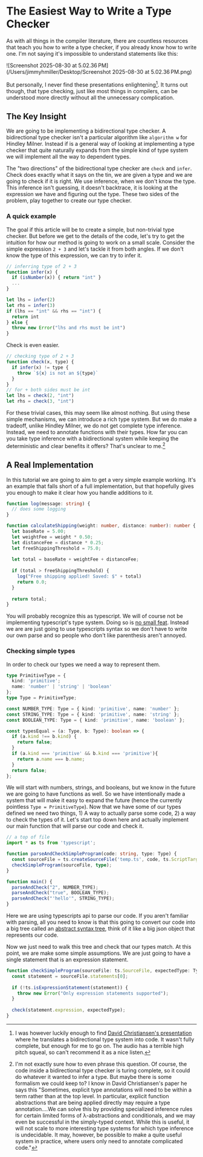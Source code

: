 # The Easiest Way to Write a Type Checker

As with all things in the compiler literature, there are countless resources that teach you how to write a type checker, if you already know how to write one. I'm not saying it's impossible to understand statements like this:

![Screenshot 2025-08-30 at 5.02.36 PM](/Users/jimmyhmiller/Desktop/Screenshot 2025-08-30 at 5.02.36 PM.png)

But personally, I never find these presentations enlightening[^1]. It turns out though, that type checking, just like most things in compilers, can be understood more directly without all the unnecessary complication. 

## The Key Insight

We are going to be implementing a bidirectional type checker. A bidirectional type checker isn't a particular algorithm like `algorithm w` for Hindley Milner. Instead if is a general way of looking at implementing a type checker that quite naturally expands from the simple kind of type system we will implement all the way to dependent types.

The "two directions" of the bidirectional type checker are `check` and `infer`. Check does exactly what it says on the tin, we are given a type and we are going to check if it is right. We use inference, when we don't know the type. This inference isn't guessing, it doesn't backtrace, it is looking at the expression we have and figuring out the type. These two sides of the problem, play together to create our type checker.

### A quick example

The goal if this article will be to create a simple, but non-trivial type checker. But before we get to the details of the code, let's try to get the intuition for how our method is going to work on a small scale. Consider the simple expression `2 + 3` and let's tackle it from both angles. If we don't know the type of this expression, we can try to infer it.

```javascript
// inferring type of 2 + 3
function infer(x) {
  if (isNumber(x)) { return "int" }
  ...
}

let lhs = infer(2)
let rhs = infer(3)
if (lhs == "int" && rhs == "int") {
  return int
} else {
  throw new Error("lhs and rhs must be int")
}
```

Check is even easier.

```javascript
// checking type of 2 + 3
function check(x, type) {
  if infer(x) != type {
    throw `${x} is not an ${type}`
  }
}
// for + both sides must be int
let lhs = check(2, "int")
let rhs = check(3, "int")
```

For these trivial cases, this may seem like almost nothing. But using these simple mechanisms, we can introduce a rich type system. But we do make a tradeoff, unlike Hindley Milner, we do not get complete type inference. Instead, we need to annotate functions with their types. How far you can you take type inference with a bidirectional system while keeping the deterministic and clear benefits it offers? That's unclear to me.[^2]

## A Real Implementation

In this tutorial we are going to aim to get a very simple example working. It's an example that falls short of a full implementation, but that hopefully gives you enough to make it clear how you handle additions to it.

```typescript
function log(message: string) {
  // does some logging
}

function calculateShipping(weight: number, distance: number): number {
  let baseRate = 5.00;
  let weightFee = weight * 0.50;
  let distanceFee = distance * 0.25;
  let freeShippingThreshold = 75.0;
  
  let total = baseRate + weightFee + distanceFee;
  
  if (total > freeShippingThreshold) {
    log("Free shipping applied! Saved: $" + total)
    return 0.0;
  }
  
  return total;
}
```

You will probably recognize this as typescript. We will of course not be implementing typescript's type system. Doing so is [no small feat](https://github.com/microsoft/TypeScript/blob/main/src/compiler/checker.ts). Instead we are are just going to use typescripts syntax so we don't have to write our own parse and so people who don't like parenthesis aren't annoyed.

### Checking simple types

In order to check our types we need a way to represent them.

```typescript
type PrimitiveType = { 
  kind: 'primitive';
  name: 'number' | 'string' | 'boolean'
};
type Type = PrimitiveType;

const NUMBER_TYPE: Type = { kind: 'primitive', name: 'number' };
const STRING_TYPE: Type = { kind: 'primitive', name: 'string' };
const BOOLEAN_TYPE: Type = { kind: 'primitive', name: 'boolean' };

const typesEqual = (a: Type, b: Type): boolean => {
  if (a.kind !== b.kind) {
    return false;
  }
  if (a.kind === 'primitive' && b.kind === 'primitive'){
    return a.name === b.name;
  }
  return false;
};
```

We will start with numbers, strings, and booleans, but we know in the future we are going to have functions as well. So we have intentionally made a system that will make it easy to expand the future (hence the currently pointless `Type = PrimitiveType`). Now that we have some of our types defined we need two things, 1) A way to actually parse some code, 2) a way to check the types of it. Let's start top down here and actually implement our main function that will parse our code and check it.

```typescript
// a top of file
import * as ts from 'typescript';

function parseAndCheckSimpleProgram(code: string, type: Type) {
  const sourceFile = ts.createSourceFile('temp.ts', code, ts.ScriptTarget.Latest, true);
  checkSimpleProgram(sourceFile, type);
}

function main() {
  parseAndCheck("2", NUMBER_TYPE);
  parseAndCheck("true", BOOLEAN_TYPE);
  parseAndCheck("'hello'", STRING_TYPE);
}
```

Here we are using typescripts api to parse our code. If you aren't familiar with parsing, all you need to know is that this going to convert our code into a big tree called an [abstract syntax tree](https://astexplorer.net/#/gist/92c7e41b058764c983b97502bd8c29e2/9146943079dcecfd6fb16827d0b53001c7b85ff2), think of it like a big json object that represents our code.

Now we just need to walk this tree and check that our types match. At this point, we are make some simple assumptions. We are just going to have a single statement that is an expression statement.

```typescript
function checkSimpleProgram(sourceFile: ts.SourceFile, expectedType: Type): void {
  const statement = sourceFile.statements[0];
  
  if (!ts.isExpressionStatement(statement)) {
    throw new Error("Only expression statements supported");
  }
  
  check(statement.expression, expectedType);
}
```







[^1]: I was however luckily enough to find [David Christiansen's presentation](https://www.youtube.com/watch?v=utyBNDj7s2w) where he translates a bidirectional type system into code. It wasn't fully complete, but enough for me to go on. The audio has a terrible high pitch squeal, so can't recommend it as a nice listen.

[^2]: I'm not exactly sure how to even phrase this question. Of course, the code inside a bidirectional type checker is turing complete, so it could do whatever it wanted to infer a type. But maybe there is some formalism we could keep to? I know in David Christiansen's paper he says this "Sometimes, explicit type annotations will need to be within a term rather
than at the top level. In particular, explicit function abstractions that are
being applied directly may require a type annotation....We can solve this by providing specialized inference rules for
certain limited forms of λ-abstractions and conditionals, and we may even be
successful in the simply-typed context. While this is useful, it will not scale
to more interesting type systems for which type inference is undecidable. It
may, however, be possible to make a quite useful system in practice, where
users only need to annotate complicated code."

